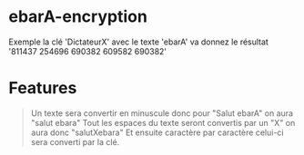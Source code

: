 # ebarA-encryption

Exemple la clé 'DictateurX' avec le texte 'ebarA' va donnez le résultat '811437 254696 690382 609582 690382'

# Features 

> Un texte sera convertir en minuscule donc pour "Salut ebarA" on aura "salut ebara"
> Tout les espaces du texte seront convertis par un "X" on aura donc "salutXebara"
> Et ensuite caractère par caractère celui-ci sera converti par la clé.
